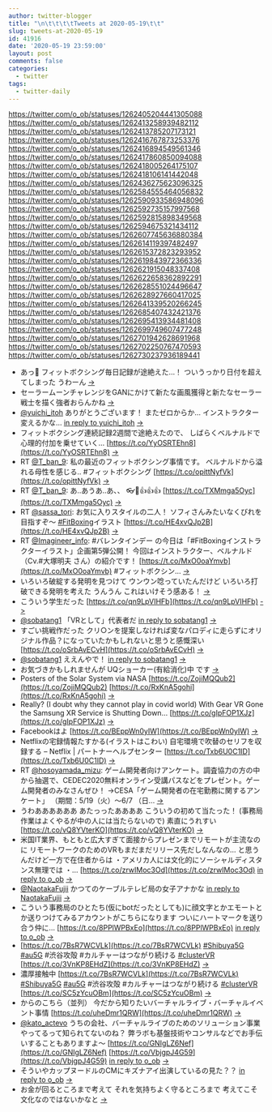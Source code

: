 ```yaml
---
author: twitter-blogger
title: "\n\t\t\t\tTweets at 2020-05-19\t\t"
slug: tweets-at-2020-05-19
id: 41916
date: '2020-05-19 23:59:00'
layout: post
comments: false
categories:
  - twitter
tags:
  - twitter-daily
---
```


https://twitter.com/o_ob/statuses/1262405204441305088 https://twitter.com/o_ob/statuses/1262413258939482112 https://twitter.com/o_ob/statuses/1262413785207173121 https://twitter.com/o_ob/statuses/1262416767873253376 https://twitter.com/o_ob/statuses/1262416894549561346 https://twitter.com/o_ob/statuses/1262417860850094088 https://twitter.com/o_ob/statuses/1262418005264175107 https://twitter.com/o_ob/statuses/1262418106141442048 https://twitter.com/o_ob/statuses/1262436275623096325 https://twitter.com/o_ob/statuses/1262584555464056832 https://twitter.com/o_ob/statuses/1262590933586948096 https://twitter.com/o_ob/statuses/1262592735157997568 https://twitter.com/o_ob/statuses/1262592815898349568 https://twitter.com/o_ob/statuses/1262594675321434112 https://twitter.com/o_ob/statuses/1262607745636880384 https://twitter.com/o_ob/statuses/1262614119397482497 https://twitter.com/o_ob/statuses/1262615372823293952 https://twitter.com/o_ob/statuses/1262619843972366336 https://twitter.com/o_ob/statuses/1262621915048337408 https://twitter.com/o_ob/statuses/1262622658362892291 https://twitter.com/o_ob/statuses/1262628551024496647 https://twitter.com/o_ob/statuses/1262628927660417025 https://twitter.com/o_ob/statuses/1262641339520266245 https://twitter.com/o_ob/statuses/1262685407432421376 https://twitter.com/o_ob/statuses/1262695413934481408 https://twitter.com/o_ob/statuses/1262699749607477248 https://twitter.com/o_ob/statuses/1262701942628691968 https://twitter.com/o_ob/statuses/1262702250767470593 https://twitter.com/o_ob/statuses/1262730237936189441  

*   あっ🤭 フィットボクシング毎日記録が途絶えた…！ ついうっかり日付を超えてしまった うわーん [->](https://twitter.com/o_ob/statuses/1262405204441305088)
*   セーラームーンチャレンジをGANにかけて新たな画風獲得と新たなセーラー戦士を描く強者おらんかね [->](https://twitter.com/o_ob/statuses/1262413258939482112)
*   [@yuichi_itoh](https://twitter.com/yuichi_itoh) ありがとうございます！ またゼロからか… インストラクター変えるかな… [in reply to yuichi_itoh](https://twitter.com/yuichi_itoh/statuses/1262407787973206016) [->](https://twitter.com/o_ob/statuses/1262413785207173121)
*   フィットボクシング連続記録2週間で途絶えたので、 しばらくベルナルドで心理的付加を乗せていく... [https://t.co/YyOSRTEhn8](https://t.co/YyOSRTEhn8) [->](https://twitter.com/o_ob/statuses/1262416767873253376)
*   RT [@T_ban_9](https://twitter.com/T_ban_9): 私の最近のフィットボクシング事情です。 ベルナルドから溢れる母性を感じる‥ #フィットボクシング [https://t.co/opittNyfVk](https://t.co/opittNyfVk) [->](https://twitter.com/o_ob/statuses/1262416894549561346)
*   RT [@T_ban_9](https://twitter.com/T_ban_9): あ..あうあ..あ、、 👓📙👍👍👍 [https://t.co/TXMmga5Oyc](https://t.co/TXMmga5Oyc) [->](https://twitter.com/o_ob/statuses/1262417860850094088)
*   RT [@sassa_tori](https://twitter.com/sassa_tori): お気に入りスタイルの二人！ ソフィさんみたいなくびれを目指すぞ〜 [#FitBoxing](https://twitter.com/search?q=%23FitBoxing&src=hash)イラスト [https://t.co/HE4xvQJp2B](https://t.co/HE4xvQJp2B) [->](https://twitter.com/o_ob/statuses/1262418005264175107)
*   RT [@Imagineer_info](https://twitter.com/Imagineer_info): #バレンタインデー の今日は「#FitBoxingインストラクターイラスト」企画第5弾公開！ 今回はインストラクター、ベルナルド（Cv.#大塚明夫 さん）の紹介です！ [https://t.co/MxO0oaYmvb](https://t.co/MxO0oaYmvb) #フィットボクシン… [->](https://twitter.com/o_ob/statuses/1262418106141442048)
*   いろいろ破綻する発明を見つけて ウンウン唸っていたんだけど いろいろ打破できる発明を考えた うんうん これはいけそう感ある！ [->](https://twitter.com/o_ob/statuses/1262436275623096325)
*   こういう学生だった [https://t.co/qn9LpVIHFb](https://t.co/qn9LpVIHFb) [->](https://twitter.com/o_ob/statuses/1262584555464056832)
*   [@sobatang1](https://twitter.com/sobatang1) 「VRとして」代表者だ [in reply to sobatang1](https://twitter.com/sobatang1/statuses/1262570800080580608) [->](https://twitter.com/o_ob/statuses/1262590933586948096)
*   すごい挑戦作だった クリ○ンを提案しなければ変なパロディに走らずにオリジナル作品？になっていたかもしれないと思うと感慨深い [https://t.co/oSrbAvECvH](https://t.co/oSrbAvECvH) [->](https://twitter.com/o_ob/statuses/1262592735157997568)
*   [@sobatang1](https://twitter.com/sobatang1) ええんやで！ [in reply to sobatang1](https://twitter.com/sobatang1/statuses/1262592699040854016) [->](https://twitter.com/o_ob/statuses/1262592815898349568)
*   お気づきかもしれませんが UQショーカー(有給消化)中 です [->](https://twitter.com/o_ob/statuses/1262594675321434112)
*   Posters of the Solar System via NASA [https://t.co/ZojiMQQub2](https://t.co/ZojiMQQub2) [https://t.co/RxKnA5gohi](https://t.co/RxKnA5gohi) [->](https://twitter.com/o_ob/statuses/1262607745636880384)
*   Really? (I doubt why they cannot play in covid world) With Gear VR Gone the Samsung XR Service is Shutting Down… [https://t.co/gIpFOP1XJz](https://t.co/gIpFOP1XJz) [->](https://twitter.com/o_ob/statuses/1262614119397482497)
*   Facebookはよ [https://t.co/BEppWn0yIW](https://t.co/BEppWn0yIW) [->](https://twitter.com/o_ob/statuses/1262615372823293952)
*   Netflixの宅録情報たすかる(イラストはこわい) 自宅環境で吹替のセリフを収録する – Netflix | パートナーヘルプセンター [https://t.co/Txb6U0C1ID](https://t.co/Txb6U0C1ID) [->](https://twitter.com/o_ob/statuses/1262619843972366336)
*   RT [@hosoyamada_mizu](https://twitter.com/hosoyamada_mizu): ゲーム開発者向けアンケート。調査協力の方の中から抽選で、CEDEC2020無料オンライン受講パスなどをプレゼント。ゲーム開発者のみなさんぜひ！ →CESA「ゲーム開発者の在宅勤務に関するアンケート」 （期間：5/19（火）～6/7 （日… [->](https://twitter.com/o_ob/statuses/1262621915048337408)
*   うわああああああ あたっったああああ こういうの初めて当たった！ (事務局作業はよくやるが中の人には当たらないので) 素直にうれすい [https://t.co/vQ8YVterKO](https://t.co/vQ8YVterKO) [->](https://twitter.com/o_ob/statuses/1262622658362892291)
*   米国IT業界、もともと広大すぎて面接からプレゼンまでリモートが主流なのに リモートワークのためのVRもまだまだリリース先だしなんなの… と思うんだけど一方で在住者からは ・アメリカ人には文化的にソーシャルディスタンス無理では ・… [https://t.co/zrwIMoc3Od](https://t.co/zrwIMoc3Od) [in reply to o_ob](https://twitter.com/o_ob/statuses/1262615372823293952) [->](https://twitter.com/o_ob/statuses/1262628551024496647)
*   [@NaotakaFujii](https://twitter.com/NaotakaFujii) かつてのケーブルテレビ局の女子アナかな [in reply to NaotakaFujii](https://twitter.com/NaotakaFujii/statuses/1262560870485258240) [->](https://twitter.com/o_ob/statuses/1262628927660417025)
*   こういう事務局のひとたち(仮にbotだったとしても)に顔文字とかエモートとか送りつけてみるアカウントがこちらになります ついにハートマークを送り合う仲に… [https://t.co/8PPlWPBxEo](https://t.co/8PPlWPBxEo) [in reply to o_ob](https://twitter.com/o_ob/statuses/1262622658362892291) [->](https://twitter.com/o_ob/statuses/1262641339520266245)
*   [https://t.co/7BsR7WCVLk](https://t.co/7BsR7WCVLk) [#Shibuya5G](https://twitter.com/search?q=%23Shibuya5G&src=hash) [#au5G](https://twitter.com/search?q=%23au5G&src=hash) #渋谷攻殻 #カルチャーはつながり続ける [#clusterVR](https://twitter.com/search?q=%23clusterVR&src=hash) [https://t.co/3VnKP8EHdZ](https://t.co/3VnKP8EHdZ) [->](https://twitter.com/o_ob/statuses/1262685407432421376)
*   濃厚接触中 [https://t.co/7BsR7WCVLk](https://t.co/7BsR7WCVLk) [#Shibuya5G](https://twitter.com/search?q=%23Shibuya5G&src=hash) [#au5G](https://twitter.com/search?q=%23au5G&src=hash) #渋谷攻殻 #カルチャーはつながり続ける [#clusterVR](https://twitter.com/search?q=%23clusterVR&src=hash) [https://t.co/SC5zYcuOBm](https://t.co/SC5zYcuOBm) [->](https://twitter.com/o_ob/statuses/1262695413934481408)
*   からのこちら（並列） 今だから知りたいバーチャルライブ・バーチャルイベント事情 [https://t.co/uheDmr1QRW](https://t.co/uheDmr1QRW) [->](https://twitter.com/o_ob/statuses/1262699749607477248)
*   [@kato_actevo](https://twitter.com/kato_actevo) うちの会社、バーチャルライブのためのソリューション事業やってるって知られてないのね？ 弊ラボも基盤技術やコンサルなどでお手伝いすることもありますよ～ [https://t.co/GNIgLZ6Nef](https://t.co/GNIgLZ6Nef) [https://t.co/VbjgpJ4G59](https://t.co/VbjgpJ4G59) [in reply to o_ob](https://twitter.com/o_ob/statuses/1262699749607477248) [->](https://twitter.com/o_ob/statuses/1262701942628691968)
*   そういやカップヌードルのCMにキズナアイ出演しているの見た？？ [in reply to o_ob](https://twitter.com/o_ob/statuses/1262699749607477248) [->](https://twitter.com/o_ob/statuses/1262702250767470593)
*   お金が回るところまで考えて それを気持ちよく守るところまで 考えてこそ文化なのではないかなと [->](https://twitter.com/o_ob/statuses/1262730237936189441)